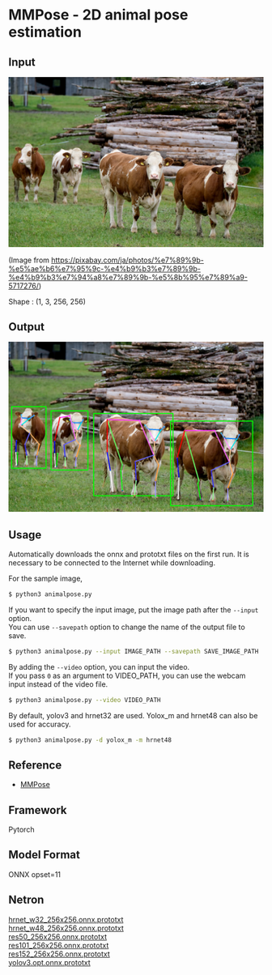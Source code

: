 # MMPose - 2D animal pose estimation

## Input

![Input](input.jpg)

(Image from https://pixabay.com/ja/photos/%e7%89%9b-%e5%ae%b6%e7%95%9c-%e4%b9%b3%e7%89%9b-%e4%b9%b3%e7%94%a8%e7%89%9b-%e5%8b%95%e7%89%a9-5717276/)

Shape : (1, 3, 256, 256)

## Output

![Output](output.png)

## Usage
Automatically downloads the onnx and prototxt files on the first run.
It is necessary to be connected to the Internet while downloading.

For the sample image,
```bash
$ python3 animalpose.py
```

If you want to specify the input image, put the image path after the `--input` option.  
You can use `--savepath` option to change the name of the output file to save.
```bash
$ python3 animalpose.py --input IMAGE_PATH --savepath SAVE_IMAGE_PATH
```

By adding the `--video` option, you can input the video.   
If you pass `0` as an argument to VIDEO_PATH, you can use the webcam input instead of the video file.
```bash
$ python3 animalpose.py --video VIDEO_PATH
```

By default, yolov3 and hrnet32 are used. Yolox_m and hrnet48 can also be used for accuracy.
```bash
$ python3 animalpose.py -d yolox_m -m hrnet48
```

## Reference

- [MMPose](https://github.com/open-mmlab/mmpose) 

## Framework

Pytorch

## Model Format

ONNX opset=11

## Netron

[hrnet_w32_256x256.onnx.prototxt](https://netron.app/?url=https://storage.googleapis.com/ailia-models/animalpose/hrnet_w32_256x256.onnx.prototxt)  
[hrnet_w48_256x256.onnx.prototxt](https://netron.app/?url=https://storage.googleapis.com/ailia-models/animalpose/hrnet_w48_256x256.onnx.prototxt)  
[res50_256x256.onnx.prototxt](https://netron.app/?url=https://storage.googleapis.com/ailia-models/animalpose/res50_256x256.onnx.prototxt)  
[res101_256x256.onnx.prototxt](https://netron.app/?url=https://storage.googleapis.com/ailia-models/animalpose/res101_256x256.onnx.prototxt)  
[res152_256x256.onnx.prototxt](https://netron.app/?url=https://storage.googleapis.com/ailia-models/animalpose/res152_256x256.onnx.prototxt)  
[yolov3.opt.onnx.prototxt](https://netron.app/?url=https://storage.googleapis.com/ailia-models/yolov3/yolov3.opt.onnx.prototxt)  
